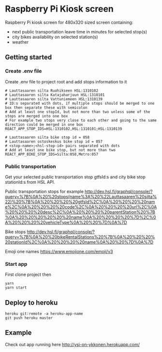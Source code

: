 # Raspberry Pi Kiosk screen

Raspberry Pi kiosk screen for 480x320 sized screen containing:
* next public transportation leave time in minutes for selected stop(s)
* city bikes availability on selected station(s)
* weather

## Getting started

### Create .env file
Create .env file to project root and add stops information to it
```
# Lauttasaaren silta Ruohikseen HSL:1310102
# Lauttasaaren silta Katajaharjuun HSL:1310101
# Lauttasaaren silta Vattuniemeen HSL:1310139
# ID:s separated with dots, if multiple stops should be merged to one box then separate these with semicolon
# Add at least one stopId, but not more than two unless some of the stops are merged into one box
# For example two stops very close to each other and going to the same direction could be merged in one box
REACT_APP_STOP_IDS=HSL:1310102,HSL:1310101;HSL:1310139

# Lauttasaaren silta bike stop id = 058
# Lauttasaaren ostoskeskus bike stop id = 057
# <stop-name>;<hsl-stop-id> pairs separated with dots
# Add at least one bike stop, but not more than two
REACT_APP_BIKE_STOP_IDS=Silta:058,Metro:057
```

### Public transportation
Get your selected public transportation stop gtfsId:s and city bike stop stationId:s from HSL API.

Public transportation stops for example http://dev.hsl.fi/graphql/console/?query=%7B%0A%20%20stops(name%3A%20%22Lauttasaaren%20silta%22)%20%7B%0A%20%20%20%20gtfsId%2C%0A%20%20%20%20name%2C%0A%20%20%20%20code%2C%0A%20%20%20%20url%2C%0A%20%20%20%20desc%2C%0A%20%20%20%20parentStation%20%7B%0A%20%20%20%20%20%20name%0A%20%20%20%20%7D%2C%0A%20%20%20%20vehicleType%0A%20%20%7D%0A%7D

Bike stops
http://dev.hsl.fi/graphql/console/?query=%7B%0A%20%20bikeRentalStations%20%7B%0A%20%20%20%20stationId%2C%0A%20%20%20%20name%0A%20%20%7D%0A%7D

Emoji one names https://www.emojione.com/emoji/v3

### Start app

First clone project then

`yarn`  
`yarn start` 

## Deploy to heroku

`heroku git:remote -a heroku-app-name`  
`git push heroku master`

## Example

Check out app running here http://ysi-on-ykkonen.herokuapp.com/
